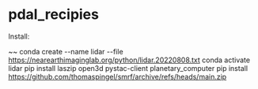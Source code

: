 # pdal_recipies

Install:

~~
conda create --name lidar --file https://nearearthimaginglab.org/python/lidar.20220808.txt
conda activate lidar
pip install laszip open3d pystac-client planetary_computer
pip install https://github.com/thomaspingel/smrf/archive/refs/heads/main.zip
~~~

